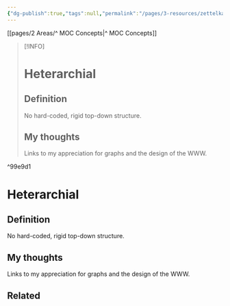 ```yaml
---
{"dg-publish":true,"tags":null,"permalink":"/pages/3-resources/zettelkasten/reference-notes/heterarchial/"}
---
```


[[pages/2 Areas/^ MOC Concepts|^ MOC Concepts]]

> [!INFO]
> # Heterarchial
> ## Definition
> No hard-coded, rigid top-down structure.
> ## My thoughts
> Links to my appreciation for graphs and the design of the WWW.

^99e9d1


# Heterarchial

## Definition

No hard-coded, rigid top-down structure.

## My thoughts

Links to my appreciation for graphs and the design of the WWW.

## Related